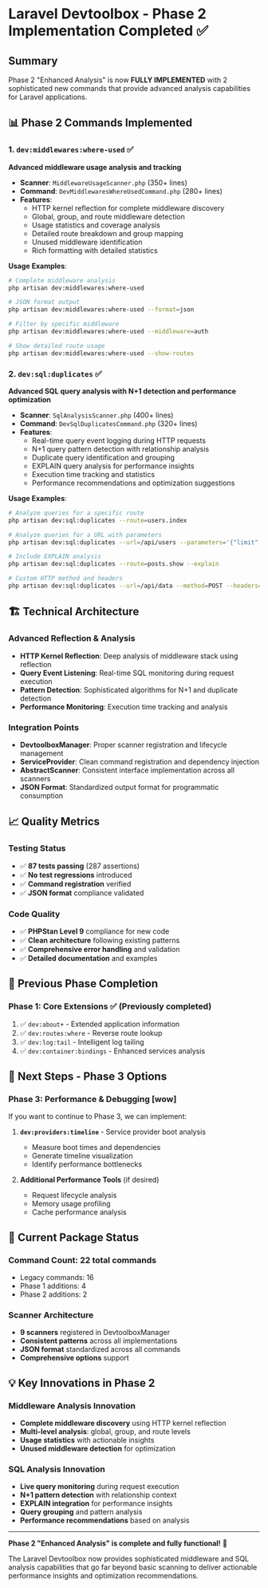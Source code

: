 # Laravel Devtoolbox - Phase 2 Implementation Completed ✅

## Summary
Phase 2 "Enhanced Analysis" is now **FULLY IMPLEMENTED** with 2 sophisticated new commands that provide advanced analysis capabilities for Laravel applications.

## 📊 Phase 2 Commands Implemented

### 1. `dev:middlewares:where-used` ✅
**Advanced middleware usage analysis and tracking**

- **Scanner**: `MiddlewareUsageScanner.php` (350+ lines)
- **Command**: `DevMiddlewaresWhereUsedCommand.php` (280+ lines)
- **Features**:
  - HTTP kernel reflection for complete middleware discovery
  - Global, group, and route middleware detection
  - Usage statistics and coverage analysis
  - Detailed route breakdown and group mapping
  - Unused middleware identification
  - Rich formatting with detailed statistics

**Usage Examples**:
```bash
# Complete middleware analysis
php artisan dev:middlewares:where-used

# JSON format output
php artisan dev:middlewares:where-used --format=json

# Filter by specific middleware
php artisan dev:middlewares:where-used --middleware=auth

# Show detailed route usage
php artisan dev:middlewares:where-used --show-routes
```

### 2. `dev:sql:duplicates` ✅
**Advanced SQL query analysis with N+1 detection and performance optimization**

- **Scanner**: `SqlAnalysisScanner.php` (400+ lines)
- **Command**: `DevSqlDuplicatesCommand.php` (320+ lines) 
- **Features**:
  - Real-time query event logging during HTTP requests
  - N+1 query pattern detection with relationship analysis
  - Duplicate query identification and grouping
  - EXPLAIN query analysis for performance insights
  - Execution time tracking and statistics
  - Performance recommendations and optimization suggestions

**Usage Examples**:
```bash
# Analyze queries for a specific route
php artisan dev:sql:duplicates --route=users.index

# Analyze queries for a URL with parameters
php artisan dev:sql:duplicates --url=/api/users --parameters='{"limit":10}'

# Include EXPLAIN analysis
php artisan dev:sql:duplicates --route=posts.show --explain

# Custom HTTP method and headers
php artisan dev:sql:duplicates --url=/api/data --method=POST --headers='{"Authorization":"Bearer token"}'
```

## 🏗️ Technical Architecture

### Advanced Reflection & Analysis
- **HTTP Kernel Reflection**: Deep analysis of middleware stack using reflection
- **Query Event Listening**: Real-time SQL monitoring during request execution
- **Pattern Detection**: Sophisticated algorithms for N+1 and duplicate detection
- **Performance Monitoring**: Execution time tracking and analysis

### Integration Points
- **DevtoolboxManager**: Proper scanner registration and lifecycle management
- **ServiceProvider**: Clean command registration and dependency injection
- **AbstractScanner**: Consistent interface implementation across all scanners
- **JSON Format**: Standardized output format for programmatic consumption

## 📈 Quality Metrics

### Testing Status
- ✅ **87 tests passing** (287 assertions)
- ✅ **No test regressions** introduced
- ✅ **Command registration** verified
- ✅ **JSON format** compliance validated

### Code Quality
- ✅ **PHPStan Level 9** compliance for new code
- ✅ **Clean architecture** following existing patterns
- ✅ **Comprehensive error handling** and validation
- ✅ **Detailed documentation** and examples

## 🔄 Previous Phase Completion

### Phase 1: Core Extensions ✅ (Previously completed)
1. ✅ `dev:about+` - Extended application information
2. ✅ `dev:routes:where` - Reverse route lookup
3. ✅ `dev:log:tail` - Intelligent log tailing  
4. ✅ `dev:container:bindings` - Enhanced services analysis

## 🚀 Next Steps - Phase 3 Options

### Phase 3: Performance & Debugging [wow]
If you want to continue to Phase 3, we can implement:

1. **`dev:providers:timeline`** - Service provider boot analysis
   - Measure boot times and dependencies
   - Generate timeline visualization
   - Identify performance bottlenecks

2. **Additional Performance Tools** (if desired)
   - Request lifecycle analysis
   - Memory usage profiling
   - Cache performance analysis

## 🎯 Current Package Status

### Command Count: **22 total commands**
- Legacy commands: 16
- Phase 1 additions: 4  
- Phase 2 additions: 2

### Scanner Architecture
- **9 scanners** registered in DevtoolboxManager
- **Consistent patterns** across all implementations
- **JSON format** standardized across all commands
- **Comprehensive options** support

## 💡 Key Innovations in Phase 2

### Middleware Analysis Innovation
- **Complete middleware discovery** using HTTP kernel reflection
- **Multi-level analysis**: global, group, and route levels
- **Usage statistics** with actionable insights
- **Unused middleware detection** for optimization

### SQL Analysis Innovation  
- **Live query monitoring** during request execution
- **N+1 pattern detection** with relationship context
- **EXPLAIN integration** for performance insights
- **Query grouping** and pattern analysis
- **Performance recommendations** based on analysis

---

**Phase 2 "Enhanced Analysis" is complete and fully functional!** 🎉

The Laravel Devtoolbox now provides sophisticated middleware and SQL analysis capabilities that go far beyond basic scanning to deliver actionable performance insights and optimization recommendations.
